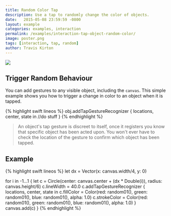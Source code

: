 ```yaml
---
title: Random Color Tap
description: Use a tap to randomly change the color of objects.
date:   2015-05-08 23:59:59 -0800
layout: example
categories: examples, interaction
permalink: /examples/interaction-tap-object-random-color/
image: poster.png
tags: [interaction, tap, random]
author: Travis Kirton
---
```

![](tap-object-random-color.png)

## Trigger Random Behaviour
You can add gestures to any visible object, including the `canvas`. This simple example shows you how to trigger a change in color to an object when it is tapped. 

{% highlight swift lineos %}
obj.addTapGestureRecognizer { locations, center, state in
    //do stuff
}
{% endhighlight %}

> An object's tap gesture is discreet to itself, once it registers you know that specific object has been acted upon. You won't ever have to check the location of the gesture to confirm which object has been tapped.

## Example
{% highlight swift lineos %}
let dx = Vector(x: canvas.width/4, y: 0)

for i in -1...1 {
    let c = Circle(center: canvas.center + (dx * Double(i)), radius: canvas.height/6)
    c.lineWidth = 40.0
    c.addTapGestureRecognizer { locations, center, state in
        c.fillColor = Color(red: random01(), green: random01(), blue: random01(), alpha: 1.0)
        c.strokeColor = Color(red: random01(), green: random01(), blue: random01(), alpha: 1.0)
    }
    canvas.add(c)
}
{% endhighlight %}
